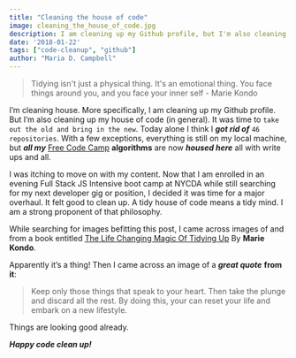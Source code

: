 ```yaml
---
title: "Cleaning the house of code"
image: cleaning_the_house_of_code.jpg
description: I am cleaning up my Github profile, but I'm also cleaning up my house of code (in general).
date: '2018-01-22'
tags: ["code-cleanup", "github"]
author: "Maria D. Campbell"
---
```


> Tidying isn't just a physical thing. It's an emotional thing. You face things around you, and you face your inner self - Marie Kondo

I’m cleaning house. More specifically, I am cleaning up my Github profile. But I’m also cleaning up my house of code (in general). It was time to `take out the old and bring in the new`.  Today alone I think I ***got rid of*** `46 repositories`. With a few exceptions, everything is still on my local machine, but ***all my*** [Free Code Camp](freecodecamp.org) **algorithms** are now ***housed here*** all with write ups and all.

I was itching to move on with my content. Now that I am enrolled in an evening Full Stack JS Intensive boot camp at NYCDA while still searching for my next developer gig or position, I decided it was time for a major overhaul. It felt good to clean up. A tidy house of code means a tidy mind. I am a strong proponent of that philosophy.

While searching for images befitting this post, I came across images of and from a book entitled [The Life Changing Magic Of Tidying Up](https://www.amazon.com/Life-Changing-Magic-Tidying-Decluttering-Organizing/dp/1607747308/ref=sr_1_1) By **Marie Kondo**.

Apparently it’s a thing! Then I came across an image of a ***great quote*** **from it**:

> Keep only those things that speak to your heart. Then take the plunge and discard all the rest. By doing this, your can reset your life and embark on a new lifestyle.

Things are looking good already.

***Happy code clean up!***